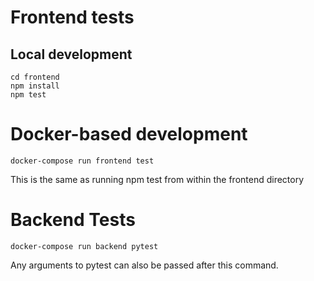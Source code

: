 # Frontend tests

## Local development

```
cd frontend
npm install
npm test
```

# Docker-based development

```
docker-compose run frontend test
```

This is the same as running npm test from within the frontend directory

# Backend Tests

```
docker-compose run backend pytest
```

Any arguments to pytest can also be passed after this command.
